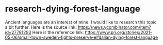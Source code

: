 # research-dying-forest-language
Ancient languages are an interest of mine. I would like to research this topic a bit further.
Here is the source link: https://news.ycombinator.com/item?id=27781293
Here is the reference link: https://www.pri.org/stories/2021-05-06/small-town-sweden-fights-preserve-elfdalian-dying-forest-language
